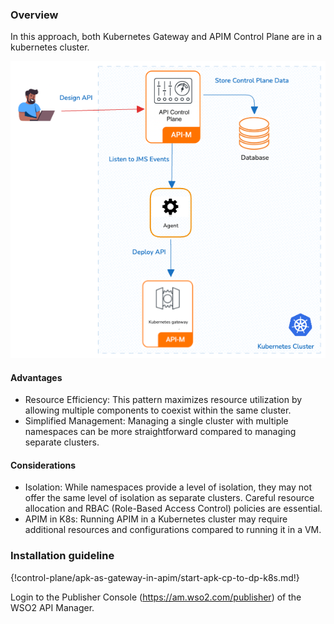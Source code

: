 ### Overview

In this approach, both Kubernetes Gateway and APIM Control Plane are in a kubernetes cluster. 

[![apk_cp_to_dp](../../assets/img/deployment-patterns/cp-to-dp.png)](../../assets/img/deployment-patterns/cp-to-dp.png)

#### Advantages

* Resource Efficiency: This pattern maximizes resource utilization by allowing multiple components to coexist within the same cluster.
* Simplified Management: Managing a single cluster with multiple namespaces can be more straightforward compared to managing separate clusters.

#### Considerations

* Isolation: While namespaces provide a level of isolation, they may not offer the same level of isolation as separate clusters. Careful resource allocation and RBAC (Role-Based Access Control) policies are essential.
* APIM in K8s: Running APIM in a Kubernetes cluster may require additional resources and configurations compared to running it in a VM.

### Installation guideline
 

{!control-plane/apk-as-gateway-in-apim/start-apk-cp-to-dp-k8s.md!}


Login to the Publisher Console (<a href="https://am.wso2.com/publisher" target="_blank">https://am.wso2.com/publisher</a>) of the WSO2 API Manager.
